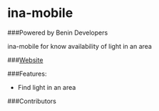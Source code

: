 # ina-mobile

###Powered by Benin Developers

ina-mobile for know availability of light in an area

###[Website](https://ina.benindevelopers.org)

###Features:
* Find light in an area

###Contributors


